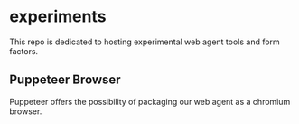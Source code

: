 # experiments

This repo is dedicated to hosting experimental web agent tools and form factors.

## Puppeteer Browser

Puppeteer offers the possibility of packaging our web agent as a chromium browser.
